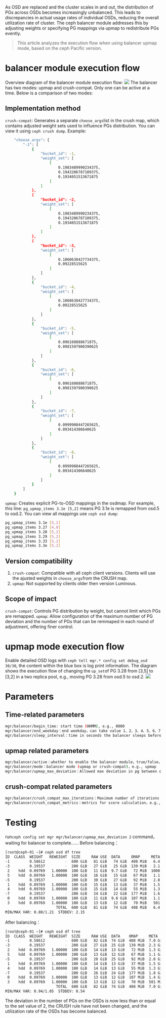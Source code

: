 As OSD are replaced and the cluster scales in and out, the distribution of PGs across OSDs becomes increasingly unbalanced. This leads to discrepancies in actual usage rates of individual OSDs, reducing the overall utilization rate of cluster. The ceph balancer module addresses this by adjusting weights or specifying PG mappings via upmap to redistribute PGs evently. 
> This article analyzes the execution flow when using balancer upmap mode, based on the ceph Pacific version.
# balancer module execution flow
Overview diagram of the balancer module execution flow:
![](../../image/mgr-balancer-1-en.jpg)
The balancer has two modes: upmap and crush-compat.
Only one can be active at a time. Below is a comparison of two modes:
## Implementation method
`crush-compat`: Generates a separate `choose_args`list in the crush map, which contains adjusted weight sets used to influence PGs distribution. You can view it using `ceph crush dump`. Example:
```bash
    "choose_args": {
        "-1": [
            {
                "bucket_id": -1,
                "weight_set": [
                    [
                        0.1983489990234375,
                        0.1943206787109375,
                        0.1934051513671875
                    ]
                ]
            },
            {
                "bucket_id": -2,
                "weight_set": [
                    [
                        0.1983489990234375,
                        0.1943206787109375,
                        0.1934051513671875
                    ]
                ]
            },
            {
                "bucket_id": -3,
                "weight_set": [
                    [
                        0.1060638427734375,
                        0.09228515625
                    ]
                ]
            },
            {
                "bucket_id": -4,
                "weight_set": [
                    [
                        0.1060638427734375,
                        0.09228515625
                    ]
                ]
            },
            {
                "bucket_id": -5,
                "weight_set": [
                    [
                        0.096160888671875,
                        0.0981597900390625
                    ]
                ]
            },
            {
                "bucket_id": -6,
                "weight_set": [
                    [
                        0.096160888671875,
                        0.0981597900390625
                    ]
                ]
            },
            {
                "bucket_id": -7,
                "weight_set": [
                    [
                        0.0999908447265625,
                        0.093414306640625
                    ]
                ]
            },
            {
                "bucket_id": -8,
                "weight_set": [
                    [
                        0.0999908447265625,
                        0.093414306640625
                    ]
                ]
            }
        ]
    }
```
`upmap`: Creates explicit PG-to-OSD mappings in the osdmap. For example, this line:
`pg_upmap_items 3.1e [5,2]` means PG 3.1e is remapped from osd.5 to osd.2.
You can view all mappings use `ceph osd dump`:
```bash
pg_upmap_items 3.1e [5,2]
pg_upmap_items 3.27 [4,0]
pg_upmap_items 3.28 [5,2]
pg_upmap_items 3.29 [5,2]
pg_upmap_items 3.33 [5,2]
pg_upmap_items 3.3e [5,2]
```
## Version compatibility
1. `crush-compat`: Compatible with all ceph client versions. Clients will use the ajusted weights in `choose_args`from the CRUSH map.
2. `upmap`: Not supported by clients older then version Luminous. 
## Scope of impact
`crush-compat`: Controls PG distribution by weight, but cannot limit which PGs are remapped. 
`upmap`: Allow configuration of the maximum number of PG deviation and the number of PGs that can be remmaped in each round of adjustment, offering finer control.
# upmap mode execution flow
Enable detailed OSD logs with `ceph tell mgr.* config set debug_osd 30/30`, the content within the blue box is log print information.
The diagram shows the execution flow of changing the `up_set`of PG 3.28 from [3,5] to [3,2] in a two replica pool, e.g., moving PG 3.28 from osd.5 to osd.2.
![](../../image/mgr-balancer-2-en.jpg)
# Parameters
## Time-related parameters
```bash
mgr/balancer/begin_time: start time (HHMM), e.g., 0000                                      mgr/balancer/end_time：end time (HHMM), e.g., 0100                                          mgr/balancer/begin_weekday：start weekday，can take value 1、2、3、4、5、6、7, e.g., 2
mgr/balancer/end_weekday：end weekday，can take value 1、2、3、4、5、6、7，e.g., 7
mgr/balancer/sleep_interval：time in seconds the balancer sleeps before running again，e.g., 180
```
## upmap related parameters
```bash
mgr/balancer/active：whether to enable the balancer module，true/false，e.g., true
mgr/balancer/mode：balancer mode (upmap or crush-compat)，e.g., upmap
mgr/balancer/upmap_max_deviation：Allowed max deviation in pg between osd，e.g., 5         mgr/balancer/upmap_max_optimizations：Maximum number of adjustments, e.g., 10
```
## crush-compat related parameters
```bash
mgr/balancer/crush_compat_max_iterations：Maximum number of iterations for adjustments，e.g., 25
mgr/balancer/crush_compat_metrics：metrics for score calculation，e.g., pgs,objects,bytes   mgr/balancer/crush_compat_step：step size for weight adjustment, e.g., 0.500000           mgr/balancer/min_score：target score to complete balancing，e.g., 0.020000                 mgr/balancer/mode：balancer mode，e.g., crush-compat
```
# Testing
run`ceph config set mgr mgr/balancer/upmap_max_deviation 2` command，waiting for balancer to complete......
Before balancing：
```bash
[root@ceph-01 ~]# ceph osd df tree
ID  CLASS  WEIGHT   REWEIGHT  SIZE     RAW USE  DATA     OMAP     META      AVAIL    %USE   VAR   PGS  STATUS  TYPE NAME       
-1         0.58612         -  600 GiB   81 GiB   74 GiB  408 MiB   6.4 GiB  519 GiB  13.50  1.00    -          root default    
-3         0.19537         -  200 GiB   27 GiB   25 GiB  139 MiB   2.1 GiB  173 GiB  13.56  1.00    -              host ceph-01
 2    hdd  0.09769   1.00000  100 GiB   11 GiB  9.7 GiB   72 MiB  1008 MiB   89 GiB  10.76  0.80   23      up          osd.2   
 5    hdd  0.09769   1.00000  100 GiB   16 GiB   15 GiB   67 MiB   1.1 GiB   84 GiB  16.36  1.21   31      up          osd.5   
-5         0.19537         -  200 GiB   30 GiB   27 GiB   92 MiB   2.8 GiB  170 GiB  15.09  1.12    -              host ceph-02
 1    hdd  0.09769   1.00000  100 GiB   15 GiB   13 GiB   37 MiB   1.5 GiB   85 GiB  14.84  1.10   28      up          osd.1   
 4    hdd  0.09769   1.00000  100 GiB   15 GiB   14 GiB   55 MiB   1.3 GiB   85 GiB  15.35  1.14   29      up          osd.4   
-7         0.19537         -  200 GiB   24 GiB   22 GiB  177 MiB   1.6 GiB  176 GiB  11.86  0.88    -              host ceph-03
 0    hdd  0.09769   1.00000  100 GiB   11 GiB  9.8 GiB  107 MiB   1.1 GiB   89 GiB  10.99  0.81   25      up          osd.0   
 3    hdd  0.09769   1.00000  100 GiB   13 GiB   12 GiB   70 MiB   501 MiB   87 GiB  12.72  0.94   27      up          osd.3   
                       TOTAL  600 GiB   81 GiB   74 GiB  408 MiB   6.4 GiB  519 GiB  13.50                                     
MIN/MAX VAR: 0.80/1.21  STDDEV: 2.15
```
After balancing：
```bash
[root@ceph-01 ~]# ceph osd df tree
ID  CLASS  WEIGHT   REWEIGHT  SIZE     RAW USE  DATA    OMAP     META     AVAIL    %USE   VAR   PGS  STATUS  TYPE NAME       
-1         0.58612         -  600 GiB   82 GiB  74 GiB  408 MiB  7.0 GiB  518 GiB  13.60  1.00    -          root default    
-3         0.19537         -  200 GiB   27 GiB  25 GiB  139 MiB  2.3 GiB  173 GiB  13.70  1.01    -              host ceph-01
 2    hdd  0.09769   1.00000  100 GiB   14 GiB  13 GiB   72 MiB  1.3 GiB   86 GiB  13.93  1.02   28      up          osd.2   
 5    hdd  0.09769   1.00000  100 GiB   13 GiB  12 GiB   67 MiB  1.1 GiB   87 GiB  13.47  0.99   26      up          osd.5   
-5         0.19537         -  200 GiB   28 GiB  25 GiB   92 MiB  2.8 GiB  172 GiB  14.17  1.04    -              host ceph-02
 1    hdd  0.09769   1.00000  100 GiB   14 GiB  13 GiB   37 MiB  1.5 GiB   86 GiB  14.23  1.05   27      up          osd.1   
 4    hdd  0.09769   1.00000  100 GiB   14 GiB  13 GiB   55 MiB  1.3 GiB   86 GiB  14.10  1.04   27      up          osd.4   
-7         0.19537         -  200 GiB   26 GiB  24 GiB  177 MiB  1.8 GiB  174 GiB  12.93  0.95    -              host ceph-03
 0    hdd  0.09769   1.00000  100 GiB   13 GiB  12 GiB  107 MiB  1.4 GiB   87 GiB  13.14  0.97   28      up          osd.0   
 3    hdd  0.09769   1.00000  100 GiB   13 GiB  12 GiB   70 MiB  501 MiB   87 GiB  12.72  0.94   27      up          osd.3   
                       TOTAL  600 GiB   82 GiB  74 GiB  408 MiB  7.0 GiB  518 GiB  13.60                                     
MIN/MAX VAR: 0.94/1.05  STDDEV: 0.54
```
The deviation in the number of PGs on the OSDs is now less than or equal to the set value of 2, the CRUSH rule have not been changed, and the utilization rate of the OSDs has become balanced.
